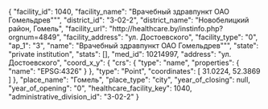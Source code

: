 {
    "facility_id": 1040,
    "facility_name": "Врачебный здравпункт ОАО Гомельдрев\"\"",
    "district_id": "3-02-2",
    "district_name": "Новобелицкий район, Гомель",
    "facility_url": "http:\/\/healthcare.by\/instinfo.php?orgnum=4849",
    "facility_address": "ул. Достоевского",
    "facility_type": "0",
    "ap_1": "3",
    "name": "Врачебный здравпункт ОАО Гомельдрев\"\"",
    "state": "private institution",
    "stats": [],
    "med_id": 10214997,
    "address": "ул. Достоевского",
    "coord_x_y": {
        "crs": {
            "type": "name",
            "properties": {
                "name": "EPSG:4326"
            }
        },
        "type": "Point",
        "coordinates": [
            31.0224,
            52.3869
        ]
    },
    "place_name": "Гомель",
    "place_type": "city",
    "year_of_closing": null,
    "year_of_opening": "0",
    "healthcare_facility_key": 1040,
    "administrative_division_id": "3-02-2"
}
